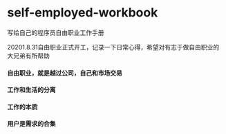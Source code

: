 # self-employed-workbook
写给自己的程序员自由职业工作手册

20201.8.31自由职业正式开工，记录一下日常心得，希望对有志于做自由职业的大兄弟有所帮助



#### 自由职业，就是越过公司，自己和市场交易



####  工作和生活的分离



#### 工作的本质



#### 用户是需求的合集

